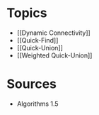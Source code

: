 # Topics
+ [[Dynamic Connectivity]]
+ [[Quick-Find]]
+ [[Quick-Union]]
+ [[Weighted Quick-Union]]

# Sources
+ Algorithms 1.5